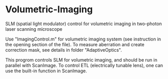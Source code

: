 # Volumetric-Imaging
SLM (spatial light modulator) control for volumetric imaging in two-photon laser scanning microscope

Use "ImagingControl.m" for volumetric imaging system (see instruction in the opening section of the file).
To measure aberration and create correction mask, see details in folder "AdaptiveOptics".

This progrom controls SLM for volumetric imaging, and should be run in parallel with ScanImage. To control ETL (electrically tunable lens), one can use the built-in function in ScanImage.  
